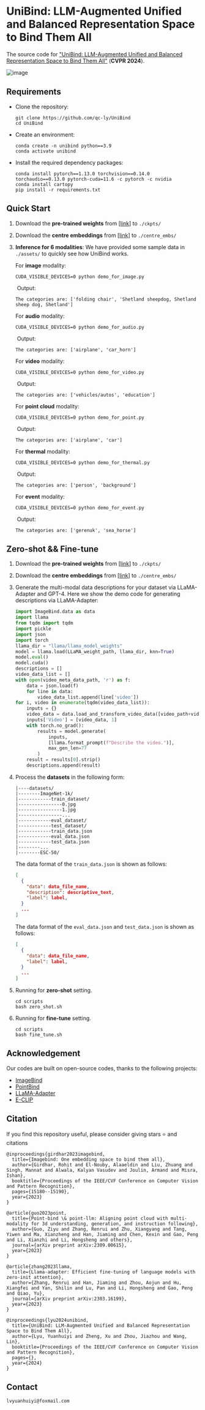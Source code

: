 # UniBind: LLM-Augmented Unified and Balanced Representation Space to Bind Them All

The source code for ["UniBind: LLM-Augmented Unified and Balanced Representation Space to Bind Them All"]() (**CVPR 2024**).

![image](./assets/unibind.png)

## Requirements

* Clone the repository:
   ```
   git clone https://github.com/qc-ly/UniBind
   cd UniBind
   ```
* Create an environment:
   ```
   conda create -n unibind python==3.9
   conda activate unibind
   ```
* Install the required dependency packages:
   ```
   conda install pytorch==1.13.0 torchvision==0.14.0 torchaudio==0.13.0 pytorch-cuda=11.6 -c pytorch -c nvidia
   conda install cartopy
   pip install -r requirements.txt
   ```

## Quick Start

1. Download the **pre-trained weights** from [[link](https://drive.google.com/file/d/1Dgmj7ajdoT8hYHobJQfgIuB4CbVRoKUn/view?usp=sharing)] to `./ckpts/`

2. Download the **centre embeddings** from [[link](https://drive.google.com/drive/folders/1aQ654WO9jFuK6bqz2YqhAVrT0vvXPiJW?usp=sharing)] to `./centre_embs/`

3. **Inference for 6 modalities**: We have provided some sample data in `./assets/` to quickly see how UniBind works.

   For **image** modality:

   ```shell
   CUDA_VISIBLE_DEVICES=0 python demo_for_image.py
   ```

   ​		Output:

   ```
   The categories are: ['folding chair', 'Shetland sheepdog, Shetland sheep dog, Shetland']
   ```

   For **audio** modality:

   ```shell
   CUDA_VISIBLE_DEVICES=0 python demo_for_audio.py
   ```

   ​		Output:

   ```
   The categories are: ['airplane', 'car_horn']
   ```

   For **video** modality:

   ```shell
   CUDA_VISIBLE_DEVICES=0 python demo_for_video.py
   ```

   ​		Output:

   ```
   The categories are: ['vehicles/autos', 'education']
   ```

   For **point cloud** modality:

   ```shell
   CUDA_VISIBLE_DEVICES=0 python demo_for_point.py
   ```

   ​		Output:

   ```
   The categories are: ['airplane', 'car']
   ```

   For **thermal** modality:

   ```shell
   CUDA_VISIBLE_DEVICES=0 python demo_for_thermal.py
   ```

   ​		Output:

   ```
   The categories are: ['person', 'background']
   ```

   For **event** modality:

   ```
   CUDA_VISIBLE_DEVICES=0 python demo_for_event.py
   ```

   ​		Output:

   ```
   The categories are: ['gerenuk', 'sea_horse']
   ```

## Zero-shot && Fine-tune

1. Download the **pre-trained weights** from [[link]()] to `./ckpts/`

2. Download the **centre embeddings** from [[link]()] to `./centre_embs/`

3. Generate the multi-modal data descriptions for your dataset via LLaMA-Adapter and GPT-4. Here we show the demo code for generating descriptions via LLaMA-Adapter:

   ```python
   import ImageBind.data as data
   import llama
   from tqdm import tqdm
   import pickle
   import json
   import torch
   llama_dir = "llama/llama_model_weights"
   model = llama.load(LLaMA_weight_path, llama_dir, knn=True)
   model.eval()
   model.cuda()
   descriptions = []
   video_data_list = []
   with open(video_meta_data_path, 'r') as f:
       data = json.load(f)
       for line in data:
           video_data_list.append(line['video'])
   for i, video in enumerate(tqdm(video_data_list)):
       inputs = {}
       video_data = data.load_and_transform_video_data([video_path+video], device='cuda')
       inputs['Video'] = [video_data, 1]
       with torch.no_grad():
           results = model.generate(
               inputs,
               [llama.format_prompt(f"Describe the video.")],
               max_gen_len=77
           )
       result = results[0].strip()
       descriptions.append(result)
   ```

4. Process the **datasets** in the following form:

   ```
   |----datasets/
   |--------ImageNet-1k/
   |------------train_dataset/
   |----------------0.jpg
   |----------------1.jpg
   |----------------...
   |------------eval_dataset/
   |------------test_dataset/
   |------------train_data.json
   |------------eval_data.json
   |------------test_data.json
   |--------...
   |--------ESC-50/
   ```

   The data format of the `train_data.json` is shown as follows:

   ```json
   [
     {
       "data": data_file_name,
       "description": descriptive_text,
       "label": label,
     }
     ...
   ]
   ```

   The data format of the `eval_data.json` and `test_data.json` is shown as follows:

   ```json
   [
     {
       "data": data_file_name,
       "label": label,
     }
     ...
   ]
   ```

5. Running for **zero-shot** setting.

   ```shell
   cd scripts
   bash zero_shot.sh
   ```

6. Running for **fine-tune** setting.

   ```shell
   cd scripts
   bash fine_tune.sh
   ```

## Acknowledgement

Our codes are built on open-source codes, thanks to the following projects:

* [ImageBind](https://github.com/facebookresearch/ImageBind)
* [PointBind](https://github.com/ZiyuGuo99/Point-Bind_Point-LLM)
* [LLaMA-Adapter](https://github.com/OpenGVLab/LLaMA-Adapter)
* [E-CLIP](https://github.com/jiazhou-garland/E-CLIP)

## Citation

If you find this repository useful, please consider giving stars ⭐ and citations

```
@inproceedings{girdhar2023imagebind,
  title={Imagebind: One embedding space to bind them all},
  author={Girdhar, Rohit and El-Nouby, Alaaeldin and Liu, Zhuang and Singh, Mannat and Alwala, Kalyan Vasudev and Joulin, Armand and Misra, Ishan},
  booktitle={Proceedings of the IEEE/CVF Conference on Computer Vision and Pattern Recognition},
  pages={15180--15190},
  year={2023}
}
```
```
@article{guo2023point,
  title={Point-bind \& point-llm: Aligning point cloud with multi-modality for 3d understanding, generation, and instruction following},
  author={Guo, Ziyu and Zhang, Renrui and Zhu, Xiangyang and Tang, Yiwen and Ma, Xianzheng and Han, Jiaming and Chen, Kexin and Gao, Peng and Li, Xianzhi and Li, Hongsheng and others},
  journal={arXiv preprint arXiv:2309.00615},
  year={2023}
}
```
```
@article{zhang2023llama,
  title={Llama-adapter: Efficient fine-tuning of language models with zero-init attention},
  author={Zhang, Renrui and Han, Jiaming and Zhou, Aojun and Hu, Xiangfei and Yan, Shilin and Lu, Pan and Li, Hongsheng and Gao, Peng and Qiao, Yu},
  journal={arXiv preprint arXiv:2303.16199},
  year={2023}
}
```
```
@inproceedings{lyu2024unibind,
  title={UniBind: LLM-Augmented Unified and Balanced Representation Space to Bind Them All},
  author={Lyu, Yuanhuiyi and Zheng, Xu and Zhou, Jiazhou and Wang, Lin},
  booktitle={Proceedings of the IEEE/CVF Conference on Computer Vision and Pattern Recognition},
  pages={},
  year={2024}
}
```

## Contact

```
lvyuanhuiyi@foxmail.com
```

